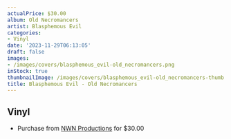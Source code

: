 ```yaml
---
actualPrice: $30.00
album: Old Necromancers
artist: Blasphemous Evil
categories:
- Vinyl
date: '2023-11-29T06:13:05'
draft: false
images:
- /images/covers/blasphemous_evil-old_necromancers.png
inStock: true
thumbnailImage: /images/covers/blasphemous_evil-old_necromancers-thumb.png
title: Blasphemous Evil - Old Necromancers
---
```


## Vinyl
* Purchase from [NWN Productions](http://shop.nwnprod.com/index.php?route=product/product&path=75&product_id=40491&sort=pd.name&order=ASC) for $30.00
